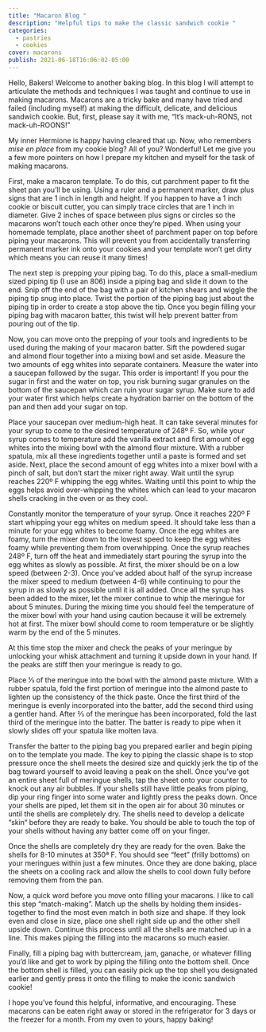 ```yaml
---
title: "Macaron Blog "
description: "Helpful tips to make the classic sandwich cookie "
categories:
  - pastries
  - cookies
cover: macarons
publish: 2021-06-18T16:06:02-05:00
---
```

Hello, Bakers! Welcome to another baking blog. In this blog I will attempt to articulate the methods and techniques I was taught and continue to use in making macarons. Macarons are a tricky bake and many have tried and failed (including myself) at making the difficult, delicate, and delicious sandwich cookie. But, first, please say it with me, “It’s mack-uh-RONS, not mack-uh-ROONS!”

My inner Hermione is happy having cleared that up. Now, who remembers *mise en place* from my cookie blog? All of you? Wonderful! Let me give you a few more pointers on how I prepare my kitchen and myself for the task of making macarons. 

First, make a macaron template. To do this, cut parchment paper to fit the sheet pan you’ll be using. Using a ruler and a permanent marker, draw plus signs that are 1 inch in length and height. If you happen to have a 1 inch cookie or biscuit cutter, you can simply trace circles that are 1 inch in diameter. Give 2 inches of space between plus signs or circles so the macarons won’t touch each other once they’re piped. When using your homemade template, place another sheet of parchment paper on top before piping your macarons. This will prevent you from accidentally transferring permanent marker ink onto your cookies and your template won’t get dirty which means you can reuse it many times!

The next step is prepping your piping bag. To do this, place a small-medium sized piping tip (I use an 806) inside a piping bag and slide it down to the end. Snip off the end of the bag with a pair of kitchen shears and wiggle the piping tip snug into place. Twist the portion of the piping bag just about the piping tip in order to create a stop above the tip. Once you begin filling your piping bag with macaron batter, this twist will help prevent batter from pouring out of the tip. 

Now, you can move onto the prepping of your tools and ingredients to be used during the making of your macaron batter. Sift the powdered sugar and almond flour together into a mixing bowl and set aside. Measure the two amounts of egg whites into separate containers. Measure the water into a saucepan followed by the sugar. This order is important! If you pour the sugar in first and the water on top, you risk burning sugar granules on the bottom of the saucepan which can ruin your sugar syrup. Make sure to add your water first which helps create a hydration barrier on the bottom of the pan and then add your sugar on top. 

Place your saucepan over medium-high heat. It can take several minutes for your syrup to come to the desired temperature of 248º F. So, while your syrup comes to temperature add the vanilla extract and first amount of egg whites into the mixing bowl with the almond flour mixture. With a rubber spatula, mix all these ingredients together until a paste is formed and set aside. Next, place the second amount of egg whites into a mixer bowl with a pinch of salt, but don’t start the mixer right away. Wait until the syrup reaches 220º F whipping the egg whites. Waiting until this point to whip the eggs helps avoid over-whipping the whites which can lead to your macaron shells cracking in the oven or as they cool.

Constantly monitor the temperature of your syrup. Once it reaches 220º F start whipping your egg whites on medium speed. It should take less than a minute for your egg whites to become foamy. Once the egg whites are foamy, turn the mixer down to the lowest speed to keep the egg whites foamy while preventing them from overwhipping. Once the syrup reaches 248º F, turn off the heat and immediately start pouring the syrup into the egg whites as slowly as possible. At first, the mixer should be on a low speed (between 2-3). Once you've added about half of the syrup increase the mixer speed to medium (between 4-6) while continuing to pour the syrup in as slowly as possible until it is all added. Once all the syrup has been added to the mixer, let the mixer continue to whip the meringue for about 5 minutes. During the mixing time you should feel the temperature of the mixer bowl with your hand using caution because it will be extremely hot at first. The mixer bowl should come to room temperature or be slightly warm by the end of the 5 minutes. 

At this time stop the mixer and check the peaks of your meringue by unlocking your whisk attachment and turning it upside down in your hand. If the peaks are stiff then your meringue is ready to go. 

Place ⅓ of the meringue into the bowl with the almond paste mixture. With a rubber spatula, fold the first portion of meringue into the almond paste to lighten up the consistency of the thick paste. Once the first third of the meringue is evenly incorporated into the batter, add the second third using a gentler hand. After ⅔ of the meringue has been incorporated, fold the last third of the meringue into the batter. The batter is ready to pipe when it slowly slides off your spatula like molten lava. 

Transfer the batter to the piping bag you prepared earlier and begin piping on to the template you made. The key to piping the classic shape is to stop pressure once the shell meets the desired size and quickly jerk the tip of the bag toward yourself to avoid leaving a peak on the shell. Once you’ve got an entire sheet full of meringue shells, tap the sheet onto your counter to knock out any air bubbles. If your shells still have little peaks from piping, dip your ring finger into some water and lightly press the peaks down. Once your shells are piped, let them sit in the open air for about 30 minutes or until the shells are completely dry. The shells need to develop a delicate “skin“ before they are ready to bake. You should be able to touch the top of your shells without having any batter come off on your finger. 

Once the shells are completely dry they are ready for the oven. Bake the shells for 8-10 minutes at 350ª F. You should see “feet” (frilly bottoms) on your meringues within just a few minutes. Once they are done baking, place the sheets on a cooling rack and allow the shells to cool down fully before removing them from the pan. 

Now, a quick word before you move onto filling your macarons. I like to call this step “match-making”. Match up the shells by holding them insides-together to find the most even match in both size and shape. If they look even and close in size, place one shell right side up and the other shell upside down. Continue this process until all the shells are matched up in a line. This makes piping the filling into the macarons so much easier. 

Finally, fill a piping bag with buttercream, jam, ganache, or whatever filling you’d like and get to work by piping the filling onto the bottom shell. Once the bottom shell is filled, you can easily pick up the top shell you designated earlier and gently press it onto the filling to make the iconic sandwich cookie!

I hope you’ve found this helpful, informative, and encouraging. These macarons can be eaten right away or stored in the refrigerator for 3 days or the freezer for a month. From my oven to yours, happy baking!